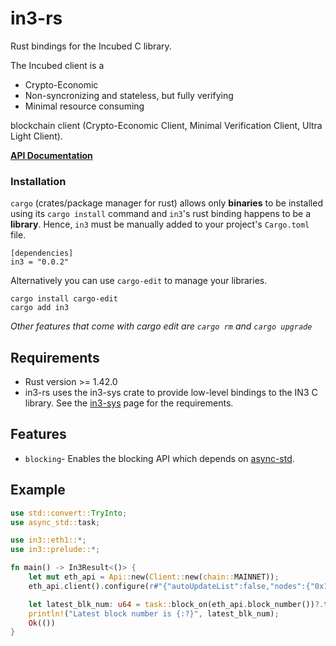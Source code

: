 # in3-rs
Rust bindings for the Incubed C library.

The Incubed client is a
* Crypto-Economic
* Non-syncronizing and stateless, but fully verifying
* Minimal resource consuming

blockchain client (Crypto-Economic Client, Minimal Verification Client, Ultra Light Client).

**[API Documentation](https://docs.rs/in3-rs/)**

### Installation
`cargo` (crates/package manager for rust) allows only **binaries** to be installed using its `cargo install` command and `in3`'s rust binding happens to be a **library**. Hence, `in3` must be manually added to your project's `Cargo.toml` file.

```
[dependencies]
in3 = "0.0.2"
```

Alternatively you can use `cargo-edit` to manage your libraries.

```
cargo install cargo-edit
cargo add in3
```

*Other features that come with cargo edit are `cargo rm` and `cargo upgrade`*

## Requirements
* Rust version >= 1.42.0
* in3-rs uses the in3-sys crate to provide low-level bindings to the IN3 C library.
See the [in3-sys](https://github.com/slockit/in3-c/tree/master/rust/in3-sys) page for the requirements.


## Features
* `blocking`- Enables the blocking API which depends on [async-std](https://github.com/async-rs/async-std).


## Example
```rust
use std::convert::TryInto;
use async_std::task;

use in3::eth1::*;
use in3::prelude::*;

fn main() -> In3Result<()> {
    let mut eth_api = Api::new(Client::new(chain::MAINNET));
    eth_api.client().configure(r#"{"autoUpdateList":false,"nodes":{"0x1":{"needsUpdate":false}}}}"#)?;

    let latest_blk_num: u64 = task::block_on(eth_api.block_number())?.try_into()?;
    println!("Latest block number is {:?}", latest_blk_num);
    Ok(())
}
```
